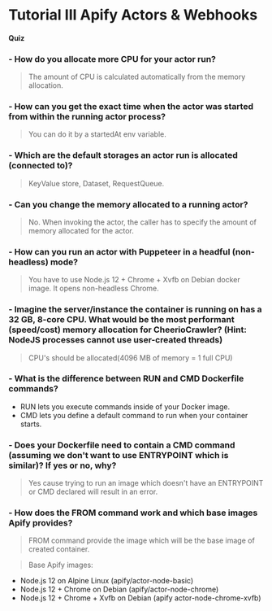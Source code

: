 # Tutorial III Apify Actors & Webhooks

#### Quiz

### - How do you allocate more CPU for your actor run?
> The amount of CPU is calculated automatically from the memory allocation.

### - How can you get the exact time when the actor was started from within the running actor process?
> You can do it by a startedAt env variable.

### - Which are the default storages an actor run is allocated (connected to)?
> KeyValue store, Dataset, RequestQueue.

### - Can you change the memory allocated to a running actor?
> No. When invoking the actor, the caller has to specify the amount of memory allocated for the actor.

### - How can you run an actor with Puppeteer in a headful (non-headless) mode?
> You have to use Node.js 12 + Chrome + Xvfb on Debian docker image. It opens non-headless Chrome.

### - Imagine the server/instance the container is running on has a 32 GB, 8-core CPU. What would be the most performant (speed/cost) memory allocation for CheerioCrawler? (Hint: NodeJS processes cannot use user-created threads)
> CPU's should be allocated(4096 MB of memory = 1 full CPU)

### - What is the difference between RUN and CMD Dockerfile commands?
- RUN lets you execute commands inside of your Docker image.
- CMD lets you define a default command to run when your container starts.

### - Does your Dockerfile need to contain a CMD command (assuming we don't want to use ENTRYPOINT which is similar)? If yes or no, why?
> Yes cause trying to run an image which doesn't have an ENTRYPOINT or CMD declared will result in an error.

### - How does the FROM command work and which base images Apify provides?
> FROM command provide the image which will be the base image of created container.

> Base Apify images:
- Node.js 12 on Alpine Linux (apify/actor-node-basic)
- Node.js 12 + Chrome on Debian (apify/actor-node-chrome)
- Node.js 12 + Chrome + Xvfb on Debian (apify actor-node-chrome-xvfb)


